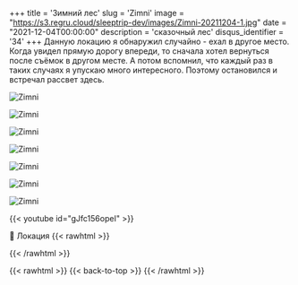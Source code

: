 +++
title = 'Зимний лес'
slug = 'Zimni'
image = "https://s3.regru.cloud/sleeptrip-dev/images/Zimni-20211204-1.jpg"
date = "2021-12-04T00:00:00"
description = 'сказочный лес'
disqus_identifier = '34'
+++
Данную локацию я обнаружил случайно - ехал в другое место.
Когда увидел прямую дорогу впереди, то сначала хотел вернуться после съёмок в другом месте. А потом вспомнил, что каждый раз в таких случаях я упускаю много интересного. Поэтому остановился и встречал рассвет здесь.

![Zimni](https://s3.regru.cloud/sleeptrip-dev/images/Zimni-20211204-2.jpg)

![Zimni](https://s3.regru.cloud/sleeptrip-dev/images/Zimni-20211204-3.jpg)

![Zimni](https://s3.regru.cloud/sleeptrip-dev/images/Zimni-20211204-4.jpg)

![Zimni](https://s3.regru.cloud/sleeptrip-dev/images/Zimni-20211204-5.jpg)

![Zimni](https://s3.regru.cloud/sleeptrip-dev/images/Zimni-20211204-6.jpg)

![Zimni](https://s3.regru.cloud/sleeptrip-dev/images/Zimni-20211204-7.jpg)

![Zimni](https://s3.regru.cloud/sleeptrip-dev/images/Zimni-20211204-8.jpg)

{{< youtube id="gJfc156opeI" >}}

📍 Локация
{{< rawhtml >}}
<div class="yandex-map-container">
<script type="text/javascript" charset="utf-8" async src="https://api-maps.yandex.ru/services/constructor/1.0/js/?um=constructor%3Aed853999ce9eade5feae0fe371f3ff6fab355bb04b239a03b328f529ec5a8604&amp;width=800&amp;height=400&amp;lang=ru_RU&amp;scroll=true"></script>
</div>
{{< /rawhtml >}}

{{< rawhtml >}}
{{< back-to-top >}}
{{< /rawhtml >}}

